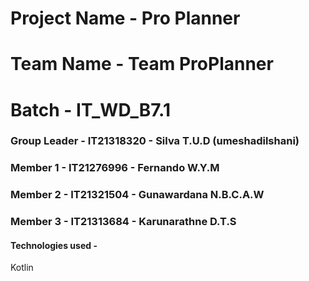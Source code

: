 # Project Name - Pro Planner
# Team Name - Team ProPlanner

# Batch - IT_WD_B7.1

### Group Leader - IT21318320 - Silva T.U.D (umeshadilshani)
### Member 1 - IT21276996 - Fernando W.Y.M
### Member 2 - IT21321504 - Gunawardana N.B.C.A.W
### Member 3 - IT21313684 - Karunarathne D.T.S 

#### Technologies used - 
Kotlin

